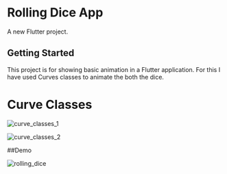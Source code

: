 # Rolling Dice App

A new Flutter project.

## Getting Started

This project is for showing basic animation in a Flutter application.
For this I have used Curves classes to animate the both the dice.

# Curve Classes

![curve_classes_1](https://user-images.githubusercontent.com/113698292/216690290-ea12f624-e6a0-49c3-8dab-5dbc7d20804f.gif)

![curve_classes_2](https://user-images.githubusercontent.com/113698292/216690432-77aae004-cd2a-4589-8caf-466622c0c7f7.gif)


##Demo

![rolling_dice](https://user-images.githubusercontent.com/113698292/216690811-de802029-1c9d-48cd-9e67-4feb9b84e509.gif)

